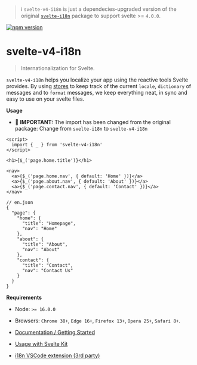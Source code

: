 > :information_source: `svelte-v4-i18n` is just a dependecies-upgraded version of the original [`svelte-i18n`](https://www.npmjs.com/package/svelte-i18n) package to support svelte >= `4.0.0`.

[![npm version](https://badge.fury.io/js/svelte-v4-i18n.svg)](https://badge.fury.io/js/svelte-v4-i18n)

# svelte-v4-i18n

> Internationalization for Svelte.

`svelte-v4-i18n` helps you localize your app using the reactive tools Svelte provides. By using [stores](https://svelte.dev/docs#svelte_store) to keep track of the current `locale`, `dictionary` of messages and to `format` messages, we keep everything neat, in sync and easy to use on your svelte files.

**Usage**

- 🚨 **IMPORTANT:** The import has been changed from the original package:
  Change from `svelte-i18n` to `svelte-v4-i18n`

```svelte
<script>
  import { _ } from 'svelte-v4-i18n'
</script>

<h1>{$_('page.home.title')}</h1>

<nav>
  <a>{$_('page.home.nav', { default: 'Home' })}</a>
  <a>{$_('page.about.nav', { default: 'About' })}</a>
  <a>{$_('page.contact.nav', { default: 'Contact' })}</a>
</nav>
```

```jsonc
// en.json
{
  "page": {
    "home": {
      "title": "Homepage",
      "nav": "Home"
    },
    "about": {
      "title": "About",
      "nav": "About"
    },
    "contact": {
      "title": "Contact",
      "nav": "Contact Us"
    }
  }
}
```

**Requirements**

- Node: `>= 16.0.0`
- Browsers: `Chrome 38+`, `Edge 16+`, `Firefox 13+`, `Opera 25+`, `Safari 8+`.

- [Documentation / Getting Started](/docs/Getting%20Started.md)
- [Usage with Svelte Kit](/docs/Svelte-Kit.md)
- [i18n VSCode extension (3rd party)](https://github.com/antfu/i18n-ally)
